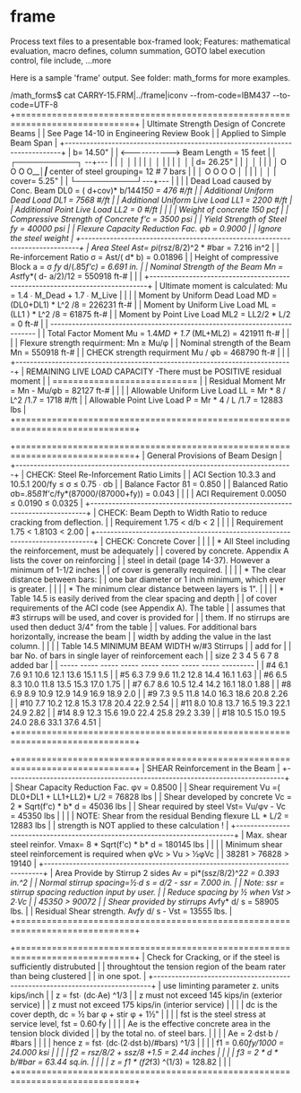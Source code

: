 # frame
Process text files to a presentable box-framed look;  Features: mathematical evaluation, macro defines,  column summation, GOTO label execution control, file include, ...more

Here is a sample 'frame' output. See folder: math_forms for more examples.

/math_forms$ cat CARRY-15.FRM|../frame|iconv --from-code=IBM437 --to-code=UTF-8
+=============================================================================+
|      Ultimate Strength Design of Concrete Beams                             |
|      See Page 14-10 in Engineering Review Book                              |
|      Applied to Simple Beam Span                                            |
+-----------------------------------------------------------------------------+
|                b=  14.50"                                                   |
|             <----------->              Beam Length =   15 feet              |
|             ┌───────────┐ --+---                                            |
|             │           │   |                                               |
|             │           │   |                                               |
|             │           │   |  d=  26.25"                                   |
|             │           │   |                                               |
|             │  O O O O__│___|___ center of steel grouping= 12   # 7   bars  |
|             │  O O O O  │   |                                               |
|             │           │   |  cover= 5.25"                                 |
|             └───────────┘---+---                                            |
|                                                                             |
|  Dead Load caused by Conc. Beam   DL0 = ( d+cov)* b/144*150 =     476 #/ft  |
|  Additional Uniform Dead Load     DL1                       =    7568 #/ft  |
|  Additional Uniform Live Load     LL1                       =    2200 #/ft  |
|  Additional Point   Live Load     LL2                       =       0 #/ft  |
|                                                                             |
|  Weight of concrete                                               150 pcf   |
|  Compressive Strength of Concrete f'c                       =    3500 psi   |
|  Yield Strength of Steel          fy                        =   40000 psi   |
|  Flexure Capacity Reduction Fac.  φb                        =  0.9000       |
|  Ignore the steel weight                                                    |
+-----------------------------------------------------------------------------+
|  Area Steel                    Ast= pi*(rsz/8/2)^2 * #bar   =   7.216 in^2  |
|  Re-inforcement Ratio           σ = Ast/( d* b)             =   0.01896     |
|  Height of compressive Block    a =  σ *fy* d/(.85*f'c)     =   6.691 in.   |
|  Nominal Strength of the Beam  Mn = Ast*fy*( d- a/2)/12     =  550918 ft-#  |
|                                                                             |
+-----------------------------------------------------------------------------+
|  Ultimate moment is calculated: Mu  = 1.4 ∙ M_Dead +  1.7 ∙ M_Live          |
|                                                                             |
|  Moment by Uniform Dead Load    MD  =   (DL0+DL1) *  L^2 /8  =  226231 ft-# |
|  Moment by Uniform Live Load    ML  =   (LL1    ) *  L^2 /8  =   61875 ft-# |
|  Moment by Point   Live Load    ML2 =    LL2/2    *  L/2     =       0 ft-# |
|  -------------------------------------------------------------------------- |
|  Total Factor Moment            Mu  = 1.4*MD + 1.7* (ML+ML2) =  421911 ft-# |
|                                                                             |
|  Flexure strength requirment:   Mn  ≥  Mu/φ                                 |
|  Nominal strength of the Beam   Mn                           =  550918 ft-# |
|  CHECK strength requirment      Mu / φb                      =  468790 ft-# |
|                                                                             |
+-----------------------------------------------------------------------------+
|  REMAINING LIVE LOAD CAPACITY   -There must be POSITIVE residual moment     |
|  ============================                                               |
|  Residual Moment                Mr  = Mn -  Mu/φb            =   82127 ft-# |
|                                                                             |
|  Allowable Uniform Live Load    LL    = Mr * 8  /  L^2 /1.7  =    1718 #/ft |
|  Allowable Point   Live Load     P    = Mr * 4  /  L   /1.7  =   12883 lbs  |
+=============================================================================+

+=============================================================================+
|  General Provisions of Beam Design                                          |
+-----------------------------------------------------------------------------+
|  CHECK:  Steel Re-Inforcement Ratio Limits                                  |
|          ACI Section 10.3.3 and 10.5.1     200/fy ≤ σ ≤ 0.75 ∙ σb           |
|          Balance  Factor       ß1                                  =  0.850 |
|          Balanced Ratio        σb=.85*ß1*f'c/fy*(87000/(87000+fy)) =  0.043 |
|                                                                             |
|          ACI Requirement                   0.0050 ≤ 0.0190 ≤ 0.0325         |
+-----------------------------------------------------------------------------+
|  CHECK:  Beam Depth to Width Ratio to reduce cracking from deflection.      |
|          Requirement                       1.75 < d/b < 2                   |
|                                                                             |
|          Requirement                       1.75 < 1.8103 <  2.00            |
+-----------------------------------------------------------------------------+
|  CHECK: Concrete Cover                                                      |
|                                                                             |
|     *   All Steel including the reinforcement, must be adequately           |
|         covered by concrete.  Appendix A lists the cover on reinforcing     |
|         steel in detail (page 14-37).  However a minimum of 1-1/2 inches    |
|         of cover is generally required.                                     |
|                                                                             |
|     *   The clear distance between bars:                                    |
|         one bar diameter or 1 inch minimum, which ever is greater.          |
|                                                                             |
|     *   The minimum clear distance between layers is 1".                    |
|                                                                             |
|     *   Table 14.5 is easily derived from the clear spacing and depth       |
|         of cover requirements of the ACI code (see Appendix A). The table   |
|         assumes that #3 stirrups will be used, and cover is provided for    |
|         them.  If no stirrups are used then deduct 3/4" from the table      |
|         values.  For additional bars horizontally, increase the beam        |
|         width by adding the value in the last column.                       |
|                                                                             |
|                Table 14.5 MINIMUM BEAM WIDTH w/#3 Stirrups                  |
|                                                                add for      |
|         bar     No. of bars in single layer of reinforcement   each         |
|         size    2      3      4      5      6      7      8    added bar    |
|         ----- -----  -----  -----  -----  -----  -----  -----  ---------    |
|         #4     6.1    7.6    9.1   10.6   12.1   13.6   15.1     1.5        |
|         #5     6.3    7.9    9.6   11.2   12.8   14.4   16.1     1.63       |
|         #6     6.5    8.3   10.0   11.8   13.5   15.3   17.0     1.75       |
|         #7     6.7    8.6   10.5   12.4   14.2   16.1   18.0     1.88       |
|         #8     6.9    8.9   10.9   12.9   14.9   16.9   18.9     2.0        |
|         #9     7.3    9.5   11.8   14.0   16.3   18.6   20.8     2.26       |
|         #10    7.7   10.2   12.8   15.3   17.8   20.4   22.9     2.54       |
|         #11    8.0   10.8   13.7   16.5   19.3   22.1   24.9     2.82       |
|         #14    8.9   12.3   15.6   19.0   22.4   25.8   29.2     3.39       |
|         #18   10.5   15.0   19.5   24.0   28.6   33.1   37.6     4.51       |
+=============================================================================+

+=============================================================================+
|  SHEAR Reinforcement in the Beam                                            |
+-----------------------------------------------------------------------------+
|  Shear Capacity Reduction Fac. φv                            =  0.8500      |
|  Shear requirement             Vu =( DL0+DL1 + LL1+LL2)* L/2 =   76828 lbs  |
|  Shear developed by concrete   Vc = 2 * Sqrt(f'c) * b* d     =   45036 lbs  |
|  Shear required  by steel      Vst= Vu/φv - Vc               =   45350 lbs  |
|                                                                             |
|  NOTE: Shear from the residual Bending flexure  LL * L/2     =   12883 lbs  |
|        strength is NOT applied to these calculation !                       |
+-----------------------------------------------------------------------------+
|  Max. shear steel reinfor.    Vmax= 8 * Sqrt(f'c) * b* d     =  180145 lbs  |
|                                                                             |
|  Minimum shear steel reinforcement is required when   φVc > Vu    > ½φVc    |
|                                                     38281 > 76828 > 19140   |
+-----------------------------------------------------------------------------+
|  Area Provide by Stirrup  2 sides   Av = pi*(ssz/8/2)^2*2   =   0.393 in.^2 |
|  Normal stirrup spacing=½∙d   s =  d/2 - ssr                =   7.000 in.   |
|  Note:  ssr = stirrup spacing reduction input by user.                      |
|  Reduce spacing by ½ when   Vst > 2∙Vc                                      |
|                           45350 > 90072                                     |
|  Shear provided by stirrups               Av*fy* d/ s       =   58905 lbs.  |
|  Residual Shear strength.                 Av*fy* d/ s - Vst =   13555 lbs.  |
+=============================================================================+

+=============================================================================+
|    Check for Cracking, or if the steel is sufficiently distrubuted          |
|    throughtout the tension region of the beam rater than being clustered    |
|    in one spot.                                                             |
+-----------------------------------------------------------------------------+
|        use liminting parameter  z. units kips/inch                          |
|        z = fst∙ (dc∙Ae) ^1/3                                                |
|        z must not exceed 145 kips/in (exterior service)                     |
|        z must not exceed 175 kips/in (interior service)                     |
|                                                                             |
|        dc is the cover depth,  dc = ½ bar φ  +  stir φ  + 1½"               |
|                                                                             |
|        fst is the steel stress at service level, fst = 0.60∙fy              |
|                                                                             |
|        Ae is the effective concrete area in the tension block divided       |
|        by the total no. of steel bars.                                      |
|                                                                             |
|        Ae = 2∙dst∙b / #bars                                                 |
|                                                                             |
|        hence  z = fst∙ (dc∙(2∙dst∙b)/#bars) ^1/3                            |
|                                                                             |
|        f1 = 0.60*fy/1000           =   24.000 ksi                           |
|                                                                             |
|        f2 = rsz/8/2 + ssz/8 +1.5   =     2.44 inches                        |
|                                                                             |
|        f3 = 2 * d *  b/#bar        =    63.44 sq.in.                        |
|                                                                             |
|        z =   f1 * (f2*f3) ^(1/3)   =   128.82                               |
|                                                                             |
+=============================================================================+

